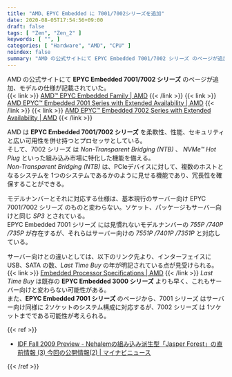```yaml
---
title: "AMD、EPYC Embedded に 7001/7002シリーズを追加"
date: 2020-08-05T17:54:56+09:00
draft: false
tags: [ "Zen", "Zen_2" ]
keywords: [ "", ]
categories: [ "Hardware", "AMD", "CPU" ]
noindex: false
summary: "AMD の公式サイトにて EPYC Embedded 7001/7002 シリーズ のページが追加、モデルの仕様が記載されていた。モデルナンバーとそれに対応する仕様は、基本現行のサーバー向け EPYC 7001/7002 シリーズ のものと変わらない。"
---
```


AMD の公式サイトにて **EPYC Embedded 7001/7002 シリーズ** のページが追加、モデルの仕様が記載されていた。  
{{< link >}} [AMD™ EPYC Embedded Family | AMD](https://www.amd.com/en/processors/embedded-epyc-series) {{< /link >}}
{{< link >}} [AMD EPYC™ Embedded 7001 Series with Extended Availability | AMD](https://www.amd.com/en/processors/embedded-epyc-7001-series) {{< /link >}}
{{< link >}} [AMD EPYC™ Embedded 7002 Series with Extended Availability | AMD](https://www.amd.com/en/processors/embedded-epyc-7002-series) {{< /link >}}

AMD は **EPYC Embedded 7001/7002 シリーズ** を柔軟性、性能、セキュリティと広い可用性を併せ持つとプロセッサとしている。  
そして、7002 シリーズ は *Non-Transparent Bridging (NTB)* 、 *NVMe™ Hot Plug* といった組み込み市場に特化した機能を備える。  
*Non-Transparent Bridging (NTB)* は、PCIeデバイスに対して、複数のホストとなるシステムを 1つのシステムであるかのように見せる機能であり、冗長性を確保することができる。  

モデルナンバーとそれに対応する仕様は、基本現行のサーバー向け EPYC 7001/7002 シリーズ のものと変わらない。ソケット、パッケージもサーバー向けと同じ *SP3* とされている。  
EPYC Embedded 7001 シリーズ には見慣れないモデルナンバーの *755P /740P /735P* が存在するが、それらはサーバー向けの *7551P /7401P /7351P* と対応している。  

サーバー向けとの違いとしては、以下のリンク先より、インターフェイスに USB、SATA の数、*Last Time Buy* の年が明記されている点が見受けられる。  
{{< link >}} [Embedded Processor Specifications | AMD](https://www.amd.com/en/products/specifications/embedded) {{< /link >}}
*Last Time Buy* は既存の **EPYC Embedded 3000 シリーズ** よりも早く、これもサーバー向けと変わらない可能性がある。  
また、**EPYC Embedded 7001 シリーズ** のページから、7001 シリーズ はサーバー向け同様に 2ソケットのシステム構成に対応するが、7002 シリーズ は 1ソケットまでである可能性が考えられる。  

{{< ref >}}

 * [IDF Fall 2009 Preview - Nehalemの組み込み派生型「Jasper Forest」の直前情報 (3) 今回の公開情報(2) | マイナビニュース](https://news.mynavi.jp/article/20090921-idf00/3)

{{< /ref >}}
